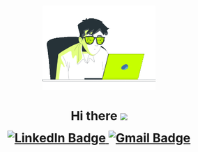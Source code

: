 
<style>
  #header #top-greeting br {
    display: block;
    content: '';
    margin-top: 0.6em
  }
</style>


<div id="header" align="center">
  <img src="imgs/vibing-cropped.gif" width="260">
  <h1 id="top-greeting">
    Hi there
    <img src="https://media.giphy.com/media/hvRJCLFzcasrR4ia7z/giphy.gif" width="30px"/>
    <br>
    <div id="badges">
      <a href="https://www.linkedin.com/in/thiagocferr/">
        <img src="https://img.shields.io/badge/LinkedIn-blue?style=for-the-badge&logo=linkedin&logoColor=white" alt="LinkedIn Badge"/>
      </a>
      <a href="mailto:thiagocf042@gmail.com.com">
        <img src="https://img.shields.io/badge/Gmail-D14836?style=for-the-badge&logo=gmail&logoColor=white" alt="Gmail Badge"/>
      </a>
    </div>
  </h1>
  <!--<img src="https://komarev.com/ghpvc/?username=thiagocferr&style=flat-square&color=blue" alt=""/>-->
</div>



<!-- <div align="center">
  <img src="imgs/anime-girl-besides-code.webp" width="500" height="300"/>
</div> -->



<!--
**thiagocferr/thiagocferr** is a ✨ _special_ ✨ repository because its `README.md` (this file) appears on your GitHub profile.

Here are some ideas to get you started:

- 🔭 I’m currently working on ...
- 🌱 I’m currently learning ...
- 👯 I’m looking to collaborate on ...
- 🤔 I’m looking for help with ...
- 💬 Ask me about ...
- 📫 How to reach me: ...
- 😄 Pronouns: ...
- ⚡ Fun fact: ...
-->

